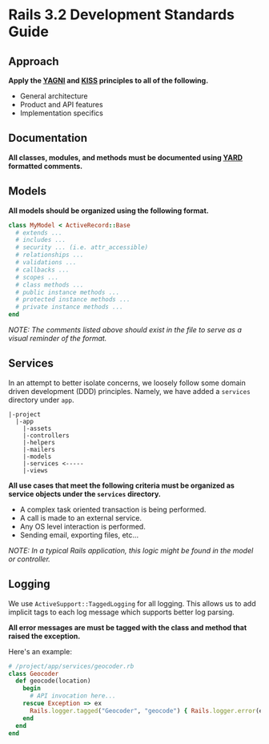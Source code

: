 # Rails 3.2 Development Standards Guide

## Approach

**Apply the [YAGNI](http://en.wikipedia.org/wiki/You_ain't_gonna_need_it) and [KISS](http://en.wikipedia.org/wiki/KISS_principle) principles to all of the following.**

* General architecture
* Product and API features
* Implementation specifics

## Documentation

**All classes, modules, and methods must be documented using [YARD](http://yardoc.org/) formatted comments.**

## Models

**All models should be organized using the following format.**

```ruby
class MyModel < ActiveRecord::Base
  # extends ...
  # includes ...
  # security ... (i.e. attr_accessible)
  # relationships ...
  # validations ...
  # callbacks ...
  # scopes ...
  # class methods ...
  # public instance methods ...
  # protected instance methods ...
  # private instance methods ...
end
```

*NOTE: The comments listed above should exist in the file to serve as a visual reminder of the format.*

## Services

In an attempt to better isolate concerns, we loosely follow some domain driven development (DDD) principles.
Namely, we have added a `services` directory under `app`.

```
|-project
  |-app
    |-assets
    |-controllers
    |-helpers
    |-mailers
    |-models
    |-services <-----
    |-views
```

**All use cases that meet the following criteria must be organized as service objects under the `services` directory.**

* A complex task oriented transaction is being performed.
* A call is made to an external service.
* Any OS level interaction is performed.
* Sending email, exporting files, etc...

*NOTE: In a typical Rails application, this logic might be found in the model or controller.*

## Logging

We use `ActiveSupport::TaggedLogging` for all logging. This allows us to add implicit tags to each log message which supports better log parsing.

**All error messages are must be tagged with the class and method that raised the exception.**

Here's an example:

```ruby
# /project/app/services/geocoder.rb
class Geocoder
  def geocode(location)
    begin
      # API invocation here...
    rescue Exception => ex
      Rails.logger.tagged("Geocoder", "geocode") { Rails.logger.error(ex) }
    end
  end
end
```
